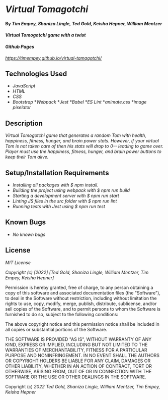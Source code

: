 # _Virtual Tomagotchi_

#### By _**Tim Empey, Shaniza Lingle, Ted Gold, Keisha Hepner, William Mentzer**_

#### _Virtual Tomogotchi game with a twist_

#### _Github Pages_
_https://timempey.github.io/virtual-tamagotchi/_

## Technologies Used

* _JavaScript_
* _HTML_
* _CSS_
* _Bootstrap_
*_Webpack_
*_Jest_
*_Babel_
*_ES Lint_
*_animate.css_
*_image pixelator_

## Description

_Virtual Tomogotchi game that generates a random Tom with health, happiness, fitness, hunger, and brain power stats. However, if your virtual Tom is not taken care of then his stats will drop to 0-- leading to game over. Player must use the happiness, fitness, hunger, and brain power buttons to keep their Tom alive._

## Setup/Installation Requirements

* _Installing all packages with $ npm install._
* _Building the project using webpack with $ npm run build_
* _Starting a development server with $ npm run start_
* _Linting JS files in the src folder with $ npm run lint_
* _Running tests with Jest using $ npm run test_

## Known Bugs

* _No known bugs_

## License

_MIT License_

_Copyright (c) [2022] [Ted Gold, Shaniza Lingle, William Mentzer, Tim Empey, Keisha Hepner]_

Permission is hereby granted, free of charge, to any person obtaining a copy
of this software and associated documentation files (the "Software"), to deal
in the Software without restriction, including without limitation the rights
to use, copy, modify, merge, publish, distribute, sublicense, and/or sell
copies of the Software, and to permit persons to whom the Software is
furnished to do so, subject to the following conditions:

The above copyright notice and this permission notice shall be included in all
copies or substantial portions of the Software.

THE SOFTWARE IS PROVIDED "AS IS", WITHOUT WARRANTY OF ANY KIND, EXPRESS OR
IMPLIED, INCLUDING BUT NOT LIMITED TO THE WARRANTIES OF MERCHANTABILITY,
FITNESS FOR A PARTICULAR PURPOSE AND NONINFRINGEMENT. IN NO EVENT SHALL THE
AUTHORS OR COPYRIGHT HOLDERS BE LIABLE FOR ANY CLAIM, DAMAGES OR OTHER
LIABILITY, WHETHER IN AN ACTION OF CONTRACT, TORT OR OTHERWISE, ARISING FROM,
OUT OF OR IN CONNECTION WITH THE SOFTWARE OR THE USE OR OTHER DEALINGS IN THE
SOFTWARE.

Copyright (c) _2022_ _Ted Gold, Shaniza Lingle, William Mentzer, Tim Empey, Keisha Hepner_
